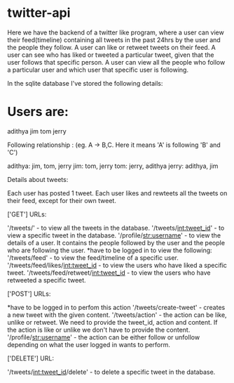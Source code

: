 # twitter-api

Here we have the backend of a twitter like program, where a user can view their feed(timeline) containing all tweets in the past 24hrs by the user and the people they follow. 
A user can like or retweet tweets on their feed.
A user can see who has liked or tweeted a particular tweet, given that the user follows that specific person.
A user can view all the people who follow a particular user and which user that specific user is following. 

In the sqlite database I've stored the following details:

<h1>Users are:</h1>

adithya
jim
tom
jerry

Following relationship : (eg. A -> B,C. Here it means 'A' is following 'B' and 'C')

adithya: jim, tom, jerry
jim: tom, jerry
tom: jerry, adithya
jerry: adithya, jim

Details about tweets:

Each user has posted 1 tweet.
Each user likes and rewteets all the tweets on their feed, except for their own tweet.


['GET'] URLs:

'/tweets/' - to view all the tweets in the database.
'/tweets/<int:tweet_id>' - to view a specific tweet in the database.
'/profile/<str:username>' - to view the details of a user. It contains the people followed by the user and the people who are following the user.
*have to be logged in to view the following:
'/tweets/feed' - to view the feed/timeline of a specific user.
'/tweets/feed/likes/<int:tweet_id> - to view the users who have liked a specific tweet.
'/tweets/feed/retweet/<int:tweet_id> - to view the users who have retweeted a specific tweet.

['POST'] URLs:

*have to be logged in to perfom this action
'/tweets/create-tweet' - creates a new tweet with the given content.
'/tweets/action' - the action can be like, unlike or retweet. We need to provide the tweet_id, action and content. If the action is like or unlike we don't have to provide the content.
'/profile/<str:username>' - the action can be either follow or unfollow depending on what the user logged in wants to perform.


['DELETE'] URL:

'/tweets/<int:tweet_id>/delete' - to delete a specific tweet in the database.
